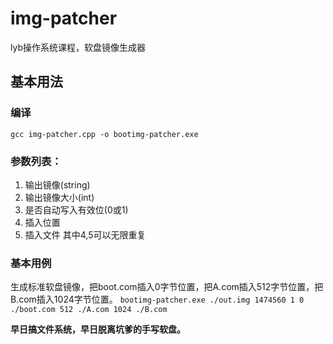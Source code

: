 # img-patcher
lyb操作系统课程，软盘镜像生成器
## 基本用法
### 编译
`gcc img-patcher.cpp -o bootimg-patcher.exe`
### 参数列表：
1. 输出镜像(string)
2. 输出镜像大小(int)
3. 是否自动写入有效位(0或1)
4. 插入位置
5. 插入文件
其中4,5可以无限重复
### 基本用例
生成标准软盘镜像，把boot.com插入0字节位置，把A.com插入512字节位置，把B.com插入1024字节位置。
`bootimg-patcher.exe ./out.img 1474560 1 0 ./boot.com 512 ./A.com 1024 ./B.com`

**早日搞文件系统，早日脱离坑爹的手写软盘。**

